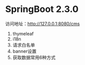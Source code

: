 # SpringBoot 2.3.0

访问地址：http://127.0.0.1:8080/cms

1. thymeleaf
2. i18n
3. 请求白名单
4. banner设置
5. 获取数据常用6种方式
